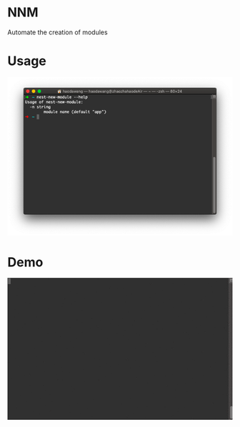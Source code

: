 # NNM

Automate the creation of modules

# Usage

![help](https://github.com/HaoDaWang/nest-new-module/blob/master/doc/help.png)

# Demo

![demo](https://github.com/HaoDaWang/nest-new-module/blob/master/doc/record.gif)
